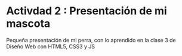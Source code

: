 # Activdad 2 : Presentación de mi mascota
<title> Presentación Sookie </title>
<p>Pequeña presentación de mi perra, con lo aprendido en la clase 3 de Diseño Web con HTML5, CSS3 y JS</p>
